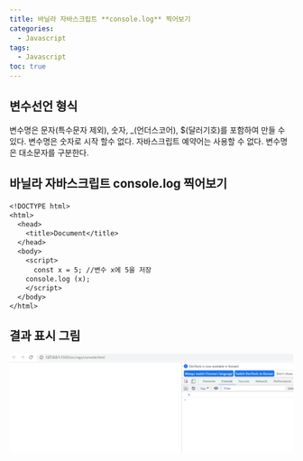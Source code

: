 ```yaml
---
title: 바닐라 자바스크립트 **console.log** 찍어보기
categories:
  - Javascript
tags:
  - Javascript
toc: true
---
```


## 변수선언 형식

변수명은 문자(특수문자 제외), 숫자, _(언더스코어), $(달러기호)를 포함하여 만들 수 있다.
변수명은 숫자로 시작 할수 없다.
자바스크립트 예약어는 사용할 수 없다.
변수명은 대소문자를 구분한다.


## 바닐라 자바스크립트 **console.log** 찍어보기
```
<!DOCTYPE html>
<html>
  <head>
    <title>Document</title>
  </head>
  <body>
    <script>
      const x = 5; //변수 x에 5을 저장
    console.log (x);
    </script>
  </body>
</html>
```
## 결과 표시 그림
![img1](./images/../../../../assets/images/va1.png)

